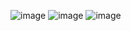 ![image](https://github.com/RipnaJohn/Aptech-Project-MT/assets/169982435/dde7931a-9667-4a68-b235-8a027c9e9525)
![image](https://github.com/RipnaJohn/Aptech-Project-MT/assets/169982435/2ea52ccb-bc24-4109-bddb-e61a8f4a9ff2)
![image](https://github.com/RipnaJohn/Aptech-Project-MT/assets/169982435/1b407c65-ea89-4c08-a1b1-67edcc6c5ddc)
